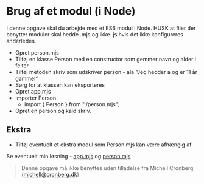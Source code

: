 # Brug af et modul (i Node)

I denne opgave skal du arbejde med et ES6 modul i Node. HUSK at filer der benytter moduler skal hedde .mjs og ikke .js hvis det ikke konfigureres anderledes.

- Opret person.mjs
- Tilføj en klasse Person med en constructor som gemmer navn og alder i felter
- Tilføj metoden skriv som udskriver person - ala "Jeg hedder a og er 11 år gammel"
- Sørg for at klassen kan eksporteres
- Opret app.mjs
- Importer Person
  - import { Person } from "./person.mjs";
- Opret en person og kald skriv.

## Ekstra

- Tilføj eventuelt et ekstra modul som Person.mjs kan være afhængig af

Se eventuelt min løsning - [app.mjs](../app.mjs) og [person.mjs](../person.mjs) 

> Denne opgave må ikke benyttes uden tilladelse fra Michell Cronberg (michell@cronberg.dk)
